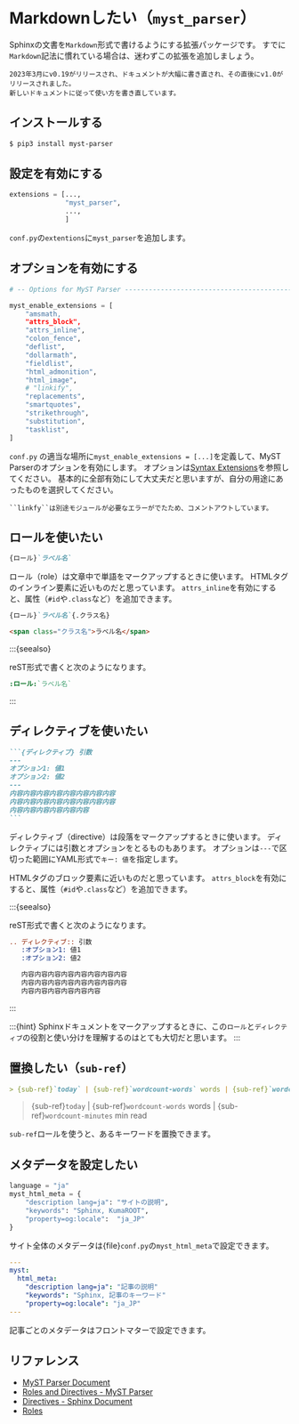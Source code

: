 # Markdownしたい（``myst_parser``）

Sphinxの文書を``Markdown``形式で書けるようにする拡張パッケージです。
すでに``Markdown``記法に慣れている場合は、迷わずこの拡張を追加しましょう。

```{note}
2023年3月にv0.19がリリースされ、ドキュメントが大幅に書き直され、その直後にv1.0がリリースされました。
新しいドキュメントに従って使い方を書き直しています。
```

## インストールする

```bash
$ pip3 install myst-parser
```

## 設定を有効にする

```python
extensions = [...,
              "myst_parser",
              ...,
              ]
```

``conf.py``の``extentions``に``myst_parser``を追加します。

## オプションを有効にする

```python
# -- Options for MyST Parser -------------------------------------------------

myst_enable_extensions = [
    "amsmath,
    "attrs_block",
    "attrs_inline",
    "colon_fence",
    "deflist",
    "dollarmath",
    "fieldlist",
    "html_admonition",
    "html_image",
    # "linkify",
    "replacements",
    "smartquotes",
    "strikethrough",
    "substitution",
    "tasklist",
]
```

``conf.py`` の適当な場所に``myst_enable_extensions = [...]``を定義して、MyST Parserのオプションを有効にします。
オプションは[Syntax Extensions](https://myst-parser.readthedocs.io/en/latest/syntax/optional.html)を参照してください。
基本的に全部有効にして大丈夫だと思いますが、自分の用途にあったものを選択してください。

```{warning}
``linkfy``は別途モジュールが必要なエラーがでたため、コメントアウトしています。
```

## ロールを使いたい

```md
{ロール}`ラベル名`
```

ロール（role）は文章中で単語をマークアップするときに使います。
HTMLタグのインライン要素に近いものだと思っています。
``attrs_inline``を有効にすると、属性（``#id``や``.class``など）を追加できます。

```md
{ロール}`ラベル名`{.クラス名}
```

```html
<span class="クラス名">ラベル名</span>
```

:::{seealso}

reST形式で書くと次のようになります。

```rst
:ロール:`ラベル名`
```

:::

## ディレクティブを使いたい

````md
```{ディレクティブ} 引数
---
オプション1: 値1
オプション2: 値2
---
内容内容内容内容内容内容内容内容
内容内容内容内容内容内容内容内容
内容内容内容内容内容内容
```
````

ディレクティブ（directive）は段落をマークアップするときに使います。
ディレクティブには引数とオプションをとるものもあります。
オプションは``---``で区切った範囲にYAML形式で``キー: 値``を指定します。

HTMLタグのブロック要素に近いものだと思っています。
``attrs_block``を有効にすると、属性（``#id``や``.class``など）を追加できます。

:::{seealso}

reST形式で書くと次のようになります。

```rst
.. ディレクティブ:: 引数
   :オプション1: 値1
   :オプション2: 値2

   内容内容内容内容内容内容内容内容
   内容内容内容内容内容内容内容内容
   内容内容内容内容内容内容
```

:::

:::{hint}
Sphinxドキュメントをマークアップするときに、この``ロール``と``ディレクティブ``の役割と使い分けを理解するのはとても大切だと思います。
:::

## 置換したい（``sub-ref``）

```md
> {sub-ref}`today` | {sub-ref}`wordcount-words` words | {sub-ref}`wordcount-minutes` min read
```

> {sub-ref}`today` | {sub-ref}`wordcount-words` words | {sub-ref}`wordcount-minutes` min read

``sub-ref``ロールを使うと、あるキーワードを置換できます。

## メタデータを設定したい

```python
language = "ja"
myst_html_meta = {
    "description lang=ja": "サイトの説明",
    "keywords": "Sphinx, KumaROOT",
    "property=og:locale":  "ja_JP"
}
```

サイト全体のメタデータは{file}`conf.py`の``myst_html_meta``で設定できます。

```yaml
---
myst:
  html_meta:
    "description lang=ja": "記事の説明"
    "keywords": "Sphinx, 記事のキーワード"
    "property=og:locale": "ja_JP"
---
```

記事ごとのメタデータはフロントマターで設定できます。



## リファレンス

- [MyST Parser Document](https://myst-parser.readthedocs.io/en/latest/index.html)
- [Roles and Directives - MyST Parser](https://myst-parser.readthedocs.io/en/latest/syntax/roles-and-directives.html)
- [Directives - Sphinx Document](https://www.sphinx-doc.org/en/master/usage/restructuredtext/directives.html)
- [Roles](https://www.sphinx-doc.org/en/master/usage/restructuredtext/roles.html)
